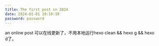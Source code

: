 ```yaml
---
title: The first post in 2024
date: 2024-01-01 10:19:18
password: password
---
```

an online post
可以在线更新了，不用本地运行hexo clean && hexo g && hexo d了。